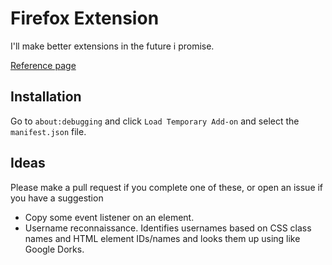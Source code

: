 # Firefox Extension

I'll make better extensions in the future i promise.

[Reference page](https://developer.mozilla.org/en-US/docs/Mozilla/Add-ons/WebExtensions/Your_first_WebExtension)

## Installation

Go to `about:debugging` and click `Load Temporary Add-on` and select the `manifest.json` file.

## Ideas

Please make a pull request if you complete one of these, or open an issue if you have a suggestion

 - Copy some event listener on an element.
 - Username reconnaissance. Identifies usernames based on CSS class names and HTML element IDs/names and looks them up using like Google Dorks.
